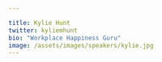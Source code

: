 ```yaml
---

title: Kylie Hunt
twitter: kyliemhunt
bio: "Workplace Happiness Guru"
image: /assets/images/speakers/kylie.jpg
---
```

